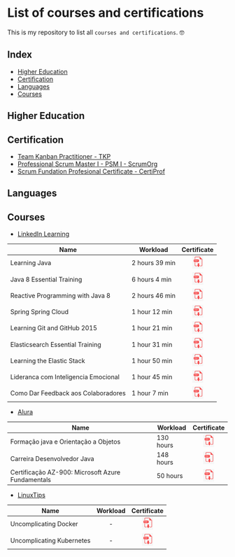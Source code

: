 # List of courses and certifications

This is my repository to list all `courses and certifications`. 🤓️

## Index

 - [Higher Education](#higher-education)
 - [Certification](#certification)
 - [Languages](#languages)
 - [Courses](#courses)

## Higher Education

## Certification

- [Team Kanban Practitioner - TKP](/certificates/team_kanban_practitioner_TKP.pdf)
- [Professional Scrum Master I - PSM I - ScrumOrg](/certificates/professional_scrum_master_I_PSMI_scrum_org.pdf)
- [Scrum Fundation Profesional Certificate - CertiProf](/certificates/scrum_fundation_profesional_certificate_certiprof.pdf)

## Languages

## Courses

- [LinkedIn Learning](https://www.linkedin.com/learning/)

| Name                                 | Workload       |                                                     Certificate                                                     |
| ------------------------------------ | -------------- | :-----------------------------------------------------------------------------------------------------------------: |
| Learning Java                        | 2 hours 39 min |            [![certificate](/images/image_pdf_02_25_x_29.png)](/certificates/linkedin/learning_java.pdf)             |
| Java 8 Essential Training            | 6 hours 4 min  |  [![certificate](/images/image_pdf_02_25_x_29.png)](/certificates/linkedin/linkedin/java_8_essential_training.pdf)  |
| Reactive Programming with Java 8     | 2 hours 46 min |       [![certificate](/images/image_pdf_02_25_x_29.png)](/certificates/reactive_programming_with_java_8.pdf)        |
| Spring Spring Cloud                  | 1 hour 12 min  |         [![certificate](/images/image_pdf_02_25_x_29.png)](/certificates/linkedin/spring_spring_cloud.pdf)          |
| Learning Git and GitHub 2015         | 1 hour 21 min  |     [![certificate](/images/image_pdf_02_25_x_29.png)](/certificates/linkedin/learning_git_and_gitHub_2015.pdf)     |
| Elasticsearch Essential Training     | 1 hour 31 min  |   [![certificate](/images/image_pdf_02_25_x_29.png)](/certificates/linkedin/elasticsearch_essential_training.pdf)   |
| Learning the Elastic Stack           | 1 hour 50 min  |      [![certificate](/images/image_pdf_02_25_x_29.png)](/certificates/linkedin/learning_the_elastic_stack.pdf)      |
| Lideranca com Inteligencia Emocional | 1 hour 45 min  | [![certificate](/images/image_pdf_02_25_x_29.png)](/certificates/linkedin/lideranca_com_inteligencia_emocional.pdf) |
| Como Dar Feedback aos Colaboradores  | 1 hour 7 min   | [![certificate](/images/image_pdf_02_25_x_29.png)](/certificates/linkedin/como_dar_feedback_aos_colaboradores.pdf)  |

- [Alura](https://www.alura.com.br)

| Name                                              | Workload  |                                                         Certificate                                                          |
| ------------------------------------------------- | --------- | :--------------------------------------------------------------------------------------------------------------------------: |
| Formação java e Orientação a Objetos              | 130 hours |        [![certificate](/images/image_pdf_02_25_x_29.png)](/certificates/alura/formacao_java_orientacao_a_objeto.pdf)         |
| Carreira Desenvolvedor Java                       | 148 hours |           [![certificate](/images/image_pdf_02_25_x_29.png)](/certificates/alura/carreira_desenvolvedor_java.pdf)            |
| Certificação AZ-900: Microsoft Azure Fundamentals | 50 hours  | [![certificate](/images/image_pdf_02_25_x_29.png)](/certificates/alura/certificacao_az_900_microsoft_azure_fundamentals.pdf) |

- [LinuxTips](https://www.linuxtips.io/)


| Name                      | Workload  | Certificate |
| ------------------------- | :-: | :--------------------------------------------------------------------------------------------------------: |
| Uncomplicating Docker     |  -  | [![certificate](/images/image_pdf_02_25_x_29.png)](/certificates/linuxtips/uncomplicating_docker.pdf)      |
| Uncomplicating Kubernetes |  -  | [![certificate](/images/image_pdf_02_25_x_29.png)](/certificates/linuxtips/uncomplicating_kubernetes.pdf)  |